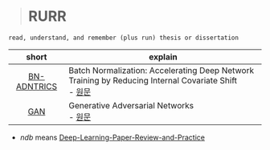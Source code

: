 > # RURR

```
read, understand, and remember (plus run) thesis or dissertation
```

|           short            | explain                                                                                                                                      |
| :------------------------: | -------------------------------------------------------------------------------------------------------------------------------------------- |
| [BN-ADNTRICS](BN-ADNTRICS) | Batch Normalization: Accelerating Deep Network Training by Reducing Internal Covariate Shift<br />- [원문](https://arxiv.org/abs/1502.03167) |
|         [GAN](GAN)         | Generative Adversarial Networks<br />- [원문](https://arxiv.org/abs/1406.2661)                                                               |

- *ndb* means [Deep-Learning-Paper-Review-and-Practice](https://github.com/ndb796/Deep-Learning-Paper-Review-and-Practice)
